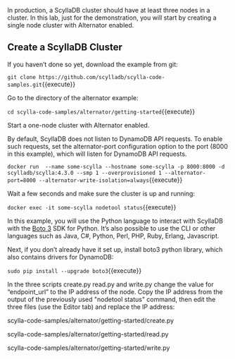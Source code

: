In production, a ScyllaDB cluster should have at least three nodes in a cluster. In this lab, just for the demonstration, you will start by creating a single node cluster with Alternator enabled.


## Create a ScyllaDB Cluster

If you haven’t done so yet, download the example from git:

`git clone https://github.com/scylladb/scylla-code-samples.git`{{execute}}

Go to the directory of the alternator example:

`cd scylla-code-samples/alternator/getting-started`{{execute}}

Start a one-node cluster with Alternator enabled. 

By default, ScyllaDB does not listen to DynamoDB API requests. To enable such requests, set the alternator-port configuration option to the port (8000 in this example), which will listen for DynamoDB API requests.

`docker run  --name some-scylla --hostname some-scylla -p 8000:8000 -d scylladb/scylla:4.3.0 --smp 1 --overprovisioned 1 --alternator-port=8000 --alternator-write-isolation=always`{{execute}}

Wait a few seconds and make sure the cluster is up and running:

`docker exec -it some-scylla nodetool status`{{execute}}

In this example, you will use the Python language to interact with ScyllaDB with the [Boto 3](https://boto3.amazonaws.com/v1/documentation/api/latest/index.html) SDK for Python. It’s also possible to use the CLI or other languages such as Java, C#, Python, Perl, PHP, Ruby, Erlang, Javascript. 

Next, if you don’t already have it set up, install boto3 python library, which also contains drivers for DynamoDB:

`sudo pip install --upgrade boto3`{{execute}}

In the three scripts create.py read.py and write.py change the value for “endpoint_url” to the IP address of the node. Copy the IP address from the output of the previously used "nodetool status" command, then edit the three files (use the Editor tab) and replace the IP address:

scylla-code-samples/alternator/getting-started/create.py

scylla-code-samples/alternator/getting-started/read.py

scylla-code-samples/alternator/getting-started/write.py


